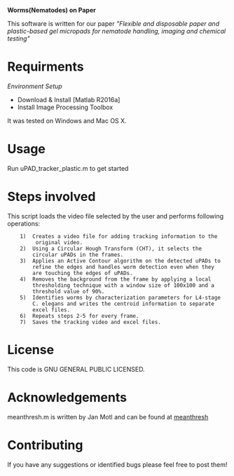 **Worms(Nematodes) on Paper**

This software is written for our paper
<i>"Flexible and disposable paper and plastic-based gel micropads for nematode handling, imaging and chemical testing"</i>

Requirments
===========

*Environment Setup*

-   Download & Install [Matlab R2016a]
-   Install Image Processing Toolbox

It was tested on Windows and Mac OS X.

Usage
=====

Run uPAD_tracker_plastic.m to get started

Steps involved
==============
This script loads the video file selected by the user and performs 
following operations:

        1)  Creates a video file for adding tracking information to the
             original video.
        2)  Using a Circular Hough Transform (CHT), it selects the
            circular uPADs in the frames.
        3)  Applies an Active Contour algorithm on the detected uPADs to
            refine the edges and handles worm detection even when they 
            are touching the edges of uPADs.
        4)  Removes the background from the frame by applying a local
            thresholding technique with a window size of 100x100 and a
            threshold value of 90%.
        5)  Identifies worms by characterization parameters for L4-stage
            C. elegans and writes the centroid information to separate 
            excel files.
        6)  Repeats steps 2-5 for every frame.
        7)  Saves the tracking video and excel files.


License
=======

This code is GNU GENERAL PUBLIC LICENSED.


Acknowledgements
================
meanthresh.m is written by Jan Motl and can be found at [meanthresh] 

Contributing
============

If you have any suggestions or identified bugs please feel free to post
them!

  [Matlab]: https://www.mathworks.com/downloads/
  [image]: Images/snapshot_of_a_block.PNG
  [meanthresh]: https://www.mathworks.com/matlabcentral/fileexchange/41787-meanthresh-local-image-thresholding?focused=3783566&tab=function 